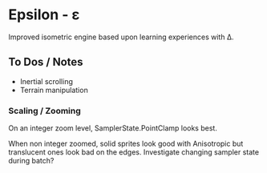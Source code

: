 ﻿# Epsilon - ε

Improved isometric engine based upon learning experiences with Δ.

## To Dos / Notes

- Inertial scrolling
- Terrain manipulation

### Scaling / Zooming

On an integer zoom level, SamplerState.PointClamp looks best.

When non integer zoomed, solid sprites look good with Anisotropic but translucent ones look bad on the edges. Investigate changing sampler state during batch?
